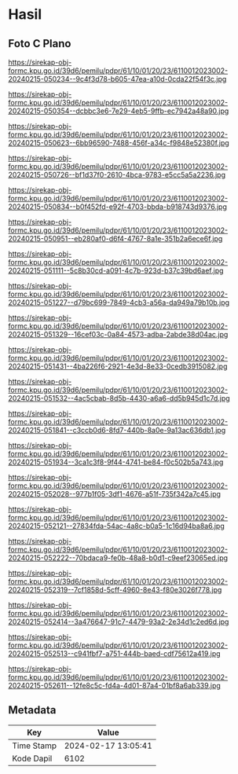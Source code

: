 # Hasil

## Foto C Plano

https://sirekap-obj-formc.kpu.go.id/39d6/pemilu/pdpr/61/10/01/20/23/6110012023002-20240215-050234--9c4f3d78-b605-47ea-a10d-0cda22f54f3c.jpg

https://sirekap-obj-formc.kpu.go.id/39d6/pemilu/pdpr/61/10/01/20/23/6110012023002-20240215-050354--dcbbc3e6-7e29-4eb5-9ffb-ec7942a48a90.jpg

https://sirekap-obj-formc.kpu.go.id/39d6/pemilu/pdpr/61/10/01/20/23/6110012023002-20240215-050623--6bb96590-7488-456f-a34c-f9848e52380f.jpg

https://sirekap-obj-formc.kpu.go.id/39d6/pemilu/pdpr/61/10/01/20/23/6110012023002-20240215-050726--bf1d37f0-2610-4bca-9783-e5cc5a5a2236.jpg

https://sirekap-obj-formc.kpu.go.id/39d6/pemilu/pdpr/61/10/01/20/23/6110012023002-20240215-050834--b0f452fd-e92f-4703-bbda-b918743d9376.jpg

https://sirekap-obj-formc.kpu.go.id/39d6/pemilu/pdpr/61/10/01/20/23/6110012023002-20240215-050951--eb280af0-d6f4-4767-8a1e-351b2a6ece6f.jpg

https://sirekap-obj-formc.kpu.go.id/39d6/pemilu/pdpr/61/10/01/20/23/6110012023002-20240215-051111--5c8b30cd-a091-4c7b-923d-b37c39bd6aef.jpg

https://sirekap-obj-formc.kpu.go.id/39d6/pemilu/pdpr/61/10/01/20/23/6110012023002-20240215-051227--d79bc699-7849-4cb3-a56a-da949a79b10b.jpg

https://sirekap-obj-formc.kpu.go.id/39d6/pemilu/pdpr/61/10/01/20/23/6110012023002-20240215-051329--16cef03c-0a84-4573-adba-2abde38d04ac.jpg

https://sirekap-obj-formc.kpu.go.id/39d6/pemilu/pdpr/61/10/01/20/23/6110012023002-20240215-051431--4ba226f6-2921-4e3d-8e33-0cedb3915082.jpg

https://sirekap-obj-formc.kpu.go.id/39d6/pemilu/pdpr/61/10/01/20/23/6110012023002-20240215-051532--4ac5cbab-8d5b-4430-a6a6-dd5b945d1c7d.jpg

https://sirekap-obj-formc.kpu.go.id/39d6/pemilu/pdpr/61/10/01/20/23/6110012023002-20240215-051841--c3ccb0d6-8fd7-440b-8a0e-9a13ac636db1.jpg

https://sirekap-obj-formc.kpu.go.id/39d6/pemilu/pdpr/61/10/01/20/23/6110012023002-20240215-051934--3ca1c3f8-9f44-4741-be84-f0c502b5a743.jpg

https://sirekap-obj-formc.kpu.go.id/39d6/pemilu/pdpr/61/10/01/20/23/6110012023002-20240215-052028--977b1f05-3df1-4676-a51f-735f342a7c45.jpg

https://sirekap-obj-formc.kpu.go.id/39d6/pemilu/pdpr/61/10/01/20/23/6110012023002-20240215-052121--27834fda-54ac-4a8c-b0a5-1c16d94ba8a6.jpg

https://sirekap-obj-formc.kpu.go.id/39d6/pemilu/pdpr/61/10/01/20/23/6110012023002-20240215-052222--70bdaca9-fe0b-48a8-b0d1-c9eef23065ed.jpg

https://sirekap-obj-formc.kpu.go.id/39d6/pemilu/pdpr/61/10/01/20/23/6110012023002-20240215-052319--7cf1858d-5cff-4960-8e43-f80e3026f778.jpg

https://sirekap-obj-formc.kpu.go.id/39d6/pemilu/pdpr/61/10/01/20/23/6110012023002-20240215-052414--3a476647-91c7-4479-93a2-2e34d1c2ed6d.jpg

https://sirekap-obj-formc.kpu.go.id/39d6/pemilu/pdpr/61/10/01/20/23/6110012023002-20240215-052513--c941fbf7-a751-444b-baed-cdf75612a419.jpg

https://sirekap-obj-formc.kpu.go.id/39d6/pemilu/pdpr/61/10/01/20/23/6110012023002-20240215-052611--12fe8c5c-fd4a-4d01-87a4-01bf8a6ab339.jpg


## Metadata

| Key        | Value               |
| ---------- | ------------------- |
| Time Stamp | 2024-02-17 13:05:41 |
| Kode Dapil | 6102                |



